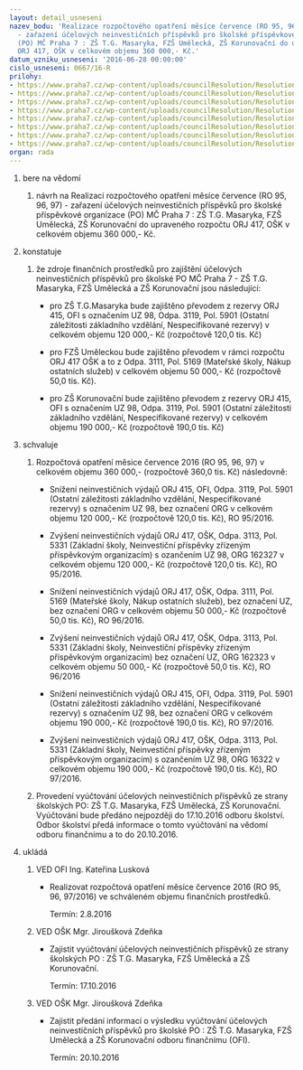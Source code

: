 ```yaml
---
layout: detail_usneseni
nazev_bodu: 'Realizace rozpočtového opatření měsíce července (RO 95, 96, 97/2016)
  - zařazení účelových neinvestičních příspěvků pro školské příspěvkové organizace
  (PO) MČ Praha 7 : ZŠ T.G. Masaryka, FZŠ Umělecká, ZŠ Korunovační do upraveného rozpočtu
  ORJ 417, OŠK v celkovém objemu 360 000,- Kč.'
datum_vzniku_usneseni: '2016-06-28 00:00:00'
cislo_usneseni: 0667/16-R
prilohy:
- https://www.praha7.cz/wp-content/uploads/councilResolution/Resolutions/27767/export/Duvodovazprava~78802.docx
- https://www.praha7.cz/wp-content/uploads/councilResolution/Resolutions/27767/export/IS_73_2016_OSK_Pozadaveknarozpoctoveopatreni~78801.pdf
- https://www.praha7.cz/wp-content/uploads/councilResolution/Resolutions/27767/export/IS_74_2016_OSK_Pozadaveknarozpoctoveopatreni~78800.pdf
- https://www.praha7.cz/wp-content/uploads/councilResolution/Resolutions/27767/export/IS_75_2016_OSK_Pozadaveknarozpoctoveopatreni~78799.pdf
- https://www.praha7.cz/wp-content/uploads/councilResolution/Resolutions/27767/export/ZadostZSKorunovacni~78798.pdf
- https://www.praha7.cz/wp-content/uploads/councilResolution/Resolutions/27767/export/ZadostZSTGM~78797.pdf
- https://www.praha7.cz/wp-content/uploads/councilResolution/Resolutions/27767/export/ZadostFakultniZSUmelecka~78796.pdf
- https://www.praha7.cz/wp-content/uploads/councilResolution/Resolutions/27767/export/export~298347.pdf
organ: rada
---
```

<ol class="urzList_view" id="urzList">
<li id="" class="urzClass1"><span name="1">bere na vědomí</span> 
<ol class="urzOlClass">
<li id="" class="urzClass2" style="TEXT-ALIGN: left"><span><p>návrh na&nbsp;Realizaci rozpočtového opatření měsíce července (RO 95, 96, 97) - zařazení účelových neinvestičních příspěvků pro školské příspěvkové organizace&nbsp;(PO) MČ Praha 7 : ZŠ T.G. Masaryka, FZŠ Umělecká, ZŠ Korunovační do upraveného rozpočtu ORJ 417, OŠK v celkovém objemu 360 000,- Kč.</p></span></li></ol></li>
<li id="" class="urzClass1"><span name="6">konstatuje</span> 
<ol class="urzOlClass">
<li id="" class="urzClass2" style="TEXT-ALIGN: left"><span><p>že zdroje finančních prostředků&nbsp;pro zajištění účelových neinvestičních příspěvků pro školské&nbsp;PO MČ Praha&nbsp;7 -&nbsp;ZŠ T.G. Masaryka, FZŠ Umělecká a ZŠ Korunovační jsou následující:&nbsp;</p></span>
<ul class="urzUlClass">
<li id="" class="urzClass3" style="TEXT-ALIGN: left"><span><p>pro ZŠ T.G.Masaryka bude zajištěno převodem z rezervy ORJ 415, OFI s označením UZ 98, Odpa. 3119, Pol. 5901 (Ostatní záležitosti základního vzdělání, Nespecifikované rezervy) v celkovém objemu 120 000,- Kč (rozpočtově 120,0 tis. Kč)</p></span></li>
<li id="" class="urzClass3" style="TEXT-ALIGN: left"><span><p>pro FZŠ Uměleckou bude zajištěno převodem v rámci rozpočtu ORJ 417 OŠK a to z Odpa. 3111, Pol. 5169 (Mateřské školy, Nákup ostatních služeb) v celkovém objemu 50 000,- Kč (rozpočtově 50,0 tis. Kč).</p></span></li>
<li id="" class="urzClass3" style="TEXT-ALIGN: left"><span><p>pro ZŠ Korunovační bude zajištěno převodem z rezervy ORJ 415, OFI s označením UZ 98, Odpa. 3119, Pol. 5901 (Ostatní záležitosti základního vzdělání, Nespecifikované rezervy) v celkovém objemu 190 000,- Kč (rozpočtově 190,0 tis. Kč)</p></span></li></ul></li></ol></li>
<li id="" class="urzClass1"><span name="24">schvaluje</span> 
<ol class="urzOlClass">
<li id="" class="urzClass2" style="TEXT-ALIGN: left"><span><p>Rozpočtová opatření měsice července 2016 (RO 95, 96, 97) v celkovém objemu 360 000,- (rozpočtově 360,0 tis. Kč) následovně:</p></span>
<ul class="urzUlClass">
<li id="" class="urzClass3" style="TEXT-ALIGN: left"><span><p>Snížení neinvestičních výdajů ORJ 415, OFI, Odpa. 3119, Pol. 5901 (Ostatní záležitosti základního vzdělání, Nespecifikované rezervy) s označením UZ 98, bez označení ORG&nbsp;v celkovém objemu 120 000,- Kč (rozpočtově 120,0 tis. Kč), RO 95/2016.</p></span></li>
<li id="" class="urzClass3" style="TEXT-ALIGN: left"><span><p>Zvýšení neinvestičních výdajů ORJ 417, OŠK, Odpa. 3113, Pol. 5331 (Základní školy, Neinvestiční příspěvky zřízeným příspěvkovým organizacím) s ozančením UZ 98, ORG 162327 v celkovém objemu 120 000,- Kč (rozpočtově 120,0 tis. Kč), RO 95/2016.</p></span></li>
<li id="" class="urzClass3" style="TEXT-ALIGN: left"><span><p>Snížení neinvestičních výdajů ORJ 417, OŠK, Odpa. 3111, Pol. 5169 (Mateřské školy, Nákup ostatních služeb), bez označení UZ, bez označení ORG v celkovém objemu 50 000,- Kč (rozpočtově 50,0 tis. Kč), RO 96/2016.</p></span></li>
<li id="" class="urzClass3" style="TEXT-ALIGN: left"><span><p>Zvýšení neinvestičních výdajů ORJ 417, OŠK, Odpa. 3113, Pol. 5331 (Základní školy, Neinvestiční příspěvky zřízeným příspěvkovým organizacím)&nbsp;bez označení UZ, ORG 162323 v celkovém objemu&nbsp;50 000,- Kč (rozpočtově 50,0 tis. Kč), RO 96/2016</p></span></li>
<li id="" class="urzClass3" style="TEXT-ALIGN: left"><span><p>Snížení neinvestičních výdajů ORJ 415, OFI, Odpa. 3119, Pol. 5901 (Ostatní záležitosti základního vzdělání, Nespecifikované rezervy) s označením UZ 98, bez označení ORG v celkovém objemu 190 000,- Kč (rozpočtově 190,0 tis. Kč), RO 97/2016.</p></span></li>
<li id="" class="urzClass3" style="TEXT-ALIGN: left"><span><p>Zvýšení neinvestičních výdajů ORJ 417, OŠK, Odpa. 3113, Pol. 5331 (Základní školy, Neinvestiční příspěvky zřízeným příspěvkovým organizacím) s ozančením UZ 98, ORG 16322 v celkovém objemu 190 000,- Kč (rozpočtově 190,0 tis. Kč), RO 97/2016.</p></span></li></ul></li>
<li id="" class="urzClass2" style="TEXT-ALIGN: left"><span><p>Provedení vyúčtování účelových neinvestičních příspěvků ze strany školských PO: ZŠ T.G. Masaryka, FZŠ Umělecká, ZŠ Korunovační. Vyúčtování bude předáno nejpozději&nbsp;do 17.10.2016 odboru školství. Odbor školství předá informace o tomto vyúčtování na vědomí odboru finančnímu a to do 20.10.2016.</p></span></li></ol></li><li class="urzClass1" id="urzUkoly"><span name="1">ukládá</span><ol class="urzOlClass"><li class="urzClass2"><span><p>VED OFI Ing. Kateřina Lusková</p></span><ul class="urzUlClass"><li class="urzClass3"><span><p>Realizovat rozpočtová opatření měsíce července 2016 (RO 95, 96, 97/2016) ve schváleném objemu finančních prostředků.</p></span><span class="urzUkolTermin">  Termín:&nbsp;2.8.2016</span></li></ul></li><li class="urzClass2"><span><p>VED OŠK Mgr. Jiroušková Zdeňka</p></span><ul class="urzUlClass"><li class="urzClass3"><span><p>Zajistit vyúčtování účelových neinvestičních příspěvků ze strany školských PO : ZŠ T.G. Masaryka, FZŠ Umělecká a ZŠ Korunovační.</p></span><span class="urzUkolTermin">  Termín:&nbsp;17.10.2016</span></li></ul></li><li class="urzClass2"><span><p>VED OŠK Mgr. Jiroušková Zdeňka</p></span><ul class="urzUlClass"><li class="urzClass3"><span><p>Zajistit předání informací o výsledku vyúčtování účelových neinvestičních příspěvků pro školské PO : ZŠ T.G. Masaryka, FZŠ Umělecká a ZŠ Korunovační odboru finančnímu (OFI).</p></span><span class="urzUkolTermin">  Termín:&nbsp;20.10.2016</span></li></ul></li></ol></li>
</ol>